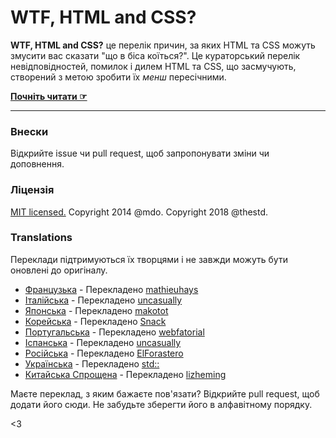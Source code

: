 # WTF, HTML and CSS?

**WTF, HTML and CSS?** це перелік причин, за яких HTML та CSS можуть змусити вас сказати "що в біса коїться?". Це кураторський перелік невідповідностей, помилок і дилем HTML та CSS, що засмучують, створений з метою зробити їх *менш* пересічними.

**[Почніть читати ☞](https://wtf-html-css.std.community/)**

---

### Внески

Відкрийте issue чи pull request, щоб запропонувати зміни чи доповнення.

### Ліцензія

[MIT licensed.](LICENSE.md)
Copyright 2014 @mdo.
Copyright 2018 @thestd.

### Translations

Переклади підтримуються їх творцями і не завжди можуть бути оновлені до оригіналу.

- [Французька](http://mathieuhays.github.io/wtf-html-css/) - Перекладено [mathieuhays](https://github.com/mathieuhays)
- [Італійська](http://uncasually.github.io/wtf-html-css/) - Перекладено [uncasually](https://github.com/uncasually)
- [Японська](http://makotot.github.io/wtf-html-css/) - Перекладено [makotot](https://github.com/makotot)
- [Корейська](http://snack-x.github.io/wtf-html-css/) - Перекладено [Snack](https://github.com/Snack-X)
- [Португальська](http://webfatorial.github.io/wtf-html-css/) - Перекладено [webfatorial](http://webfatorial.com/)
- [Іспанська](http://uncasually.github.io/wtf-html-y-css/) - Перекладено [uncasually](https://github.com/uncasually)
- [Російська](http://elforastero.github.io/wtf-html-css/) - Перекладено [ElForastero](https://github.com/elforastero)
- [Українська](https://wtf-html-css.std.community/) - Перекладено [std::](https://github.com/thestd)
- [Китайська Спрощена](https://lizheming.github.io/wtf-html-css/) - Перекладено [lizheming](https://github.com/lizheming)

Маєте переклад, з яким бажаєте пов'язати? Відкрийте pull request, щоб додати його сюди. Не забудьте зберегти його в алфавітному порядку.

<3
